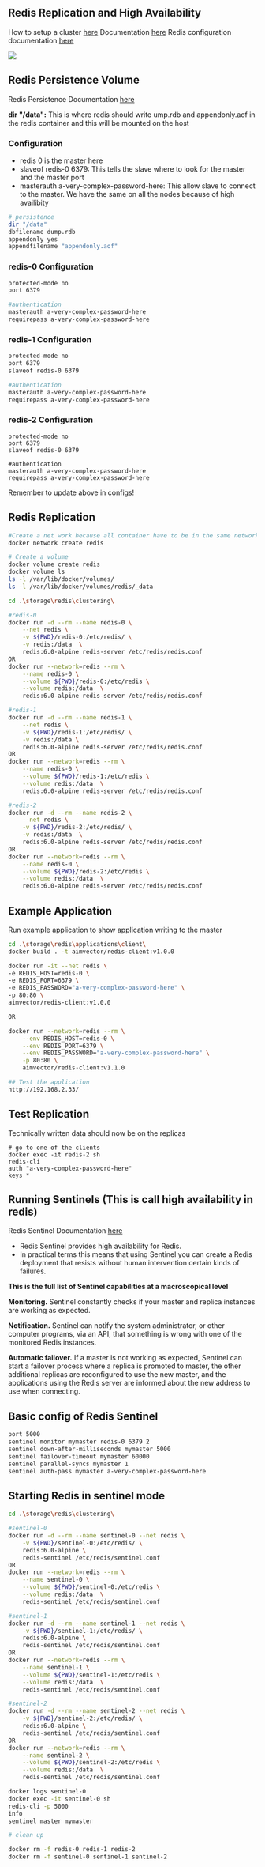 ## Redis Replication and High Availability 
How to setup a cluster [here](https://www.youtube.com/watch?v=GEg7s3i6Jak&t=950s)
Documentation [here](https://redis.io/topics/replication)
Redis configuration documentation [here](https://redis.io/topics/config)

![](/images/redis1.JPG)

## Redis Persistence Volume
Redis Persistence Documentation [here](https://redis.io/topics/persistence)

**dir "/data":** This is where redis should write ump.rdb and appendonly.aof in the redis container and this will be mounted on the host

### Configuration
- redis 0 is the master here
- slaveof redis-0 6379: This tells the slave where to look for the master and the master port
- masterauth a-very-complex-password-here: This allow slave to connect to the master. We have the same on all the nodes because of high availibity

```sh
# persistence
dir "/data"
dbfilename dump.rdb
appendonly yes
appendfilename "appendonly.aof"

```
### redis-0 Configuration

```sh
protected-mode no
port 6379

#authentication
masterauth a-very-complex-password-here
requirepass a-very-complex-password-here
```
### redis-1 Configuration

```sh
protected-mode no
port 6379
slaveof redis-0 6379

#authentication
masterauth a-very-complex-password-here
requirepass a-very-complex-password-here

```
### redis-2 Configuration

```
protected-mode no
port 6379
slaveof redis-0 6379

#authentication
masterauth a-very-complex-password-here
requirepass a-very-complex-password-here
```
Remember to update above in configs!

## Redis Replication
```sh
#Create a net work because all container have to be in the same network
docker network create redis

# Create a volume 
docker volume create redis
docker volume ls
ls -l /var/lib/docker/volumes/
ls -l /var/lib/docker/volumes/redis/_data

cd .\storage\redis\clustering\

#redis-0
docker run -d --rm --name redis-0 \
    --net redis \
    -v ${PWD}/redis-0:/etc/redis/ \
    -v redis:/data  \
    redis:6.0-alpine redis-server /etc/redis/redis.conf
OR
docker run --network=redis --rm \
    --name redis-0 \
    --volume ${PWD}/redis-0:/etc/redis \
    --volume redis:/data  \
    redis:6.0-alpine redis-server /etc/redis/redis.conf

#redis-1
docker run -d --rm --name redis-1 \
    --net redis \
    -v ${PWD}/redis-1:/etc/redis/ \
    -v redis:/data \
    redis:6.0-alpine redis-server /etc/redis/redis.conf
OR
docker run --network=redis --rm \
    --name redis-0 \
    --volume ${PWD}/redis-1:/etc/redis \
    --volume redis:/data  \
    redis:6.0-alpine redis-server /etc/redis/redis.conf

#redis-2
docker run -d --rm --name redis-2 \
    --net redis \
    -v ${PWD}/redis-2:/etc/redis/ \
    -v redis:/data  \
    redis:6.0-alpine redis-server /etc/redis/redis.conf
OR
docker run --network=redis --rm \
    --name redis-0 \
    --volume ${PWD}/redis-2:/etc/redis \
    --volume redis:/data  \
    redis:6.0-alpine redis-server /etc/redis/redis.conf
```

## Example Application

Run example application to show application writing to the master

```sh
cd .\storage\redis\applications\client\
docker build . -t aimvector/redis-client:v1.0.0

docker run -it --net redis \
-e REDIS_HOST=redis-0 \
-e REDIS_PORT=6379 \
-e REDIS_PASSWORD="a-very-complex-password-here" \
-p 80:80 \
aimvector/redis-client:v1.0.0

OR

docker run --network=redis --rm \
    --env REDIS_HOST=redis-0 \
    --env REDIS_PORT=6379 \
    --env REDIS_PASSWORD="a-very-complex-password-here" \
    -p 80:80 \
    aimvector/redis-client:v1.1.0

## Test the application
http://192.168.2.33/
```

## Test Replication

Technically written data should now be on the replicas

```
# go to one of the clients
docker exec -it redis-2 sh
redis-cli
auth "a-very-complex-password-here"
keys *
```

## Running Sentinels (This is call high availability in redis)

Redis Sentinel Documentation [here](https://redis.io/topics/sentinel)
- Redis Sentinel provides high availability for Redis. 
- In practical terms this means that using Sentinel you can create a Redis deployment that resists without human intervention certain kinds of failures.

**This is the full list of Sentinel capabilities at a macroscopical level** 

**Monitoring.** Sentinel constantly checks if your master and replica instances are working as expected.

**Notification.** Sentinel can notify the system administrator, or other computer programs, via an API, that something is wrong with one of the monitored Redis instances.

**Automatic failover.** If a master is not working as expected, Sentinel can start a failover process where a replica is promoted to master, the other additional replicas are reconfigured to use the new master, and the applications using the Redis server are informed about the new address to use when connecting.

## Basic config of Redis Sentinel
```sh
port 5000
sentinel monitor mymaster redis-0 6379 2
sentinel down-after-milliseconds mymaster 5000
sentinel failover-timeout mymaster 60000
sentinel parallel-syncs mymaster 1
sentinel auth-pass mymaster a-very-complex-password-here
```

## Starting Redis in sentinel mode

```sh
cd .\storage\redis\clustering\

#sentinel-0
docker run -d --rm --name sentinel-0 --net redis \
    -v ${PWD}/sentinel-0:/etc/redis/ \
    redis:6.0-alpine \
    redis-sentinel /etc/redis/sentinel.conf
OR
docker run --network=redis --rm \
    --name sentinel-0 \
    --volume ${PWD}/sentinel-0:/etc/redis \
    --volume redis:/data  \
    redis-sentinel /etc/redis/sentinel.conf

#sentinel-1
docker run -d --rm --name sentinel-1 --net redis \
    -v ${PWD}/sentinel-1:/etc/redis/ \
    redis:6.0-alpine \
    redis-sentinel /etc/redis/sentinel.conf
OR
docker run --network=redis --rm \
    --name sentinel-1 \
    --volume ${PWD}/sentinel-1:/etc/redis \
    --volume redis:/data  \
    redis-sentinel /etc/redis/sentinel.conf

#sentinel-2
docker run -d --rm --name sentinel-2 --net redis \
    -v ${PWD}/sentinel-2:/etc/redis/ \
    redis:6.0-alpine \
    redis-sentinel /etc/redis/sentinel.conf
OR
docker run --network=redis --rm \
    --name sentinel-2 \
    --volume ${PWD}/sentinel-2:/etc/redis \
    --volume redis:/data  \
    redis-sentinel /etc/redis/sentinel.conf

docker logs sentinel-0
docker exec -it sentinel-0 sh
redis-cli -p 5000
info
sentinel master mymaster

# clean up 

docker rm -f redis-0 redis-1 redis-2
docker rm -f sentinel-0 sentinel-1 sentinel-2
```
